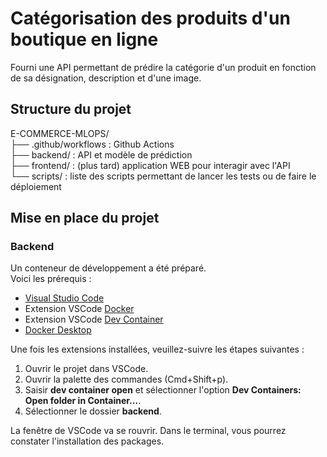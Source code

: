 # Catégorisation des produits d'un boutique en ligne

Fourni une API permettant de prédire la catégorie d'un produit en fonction de sa désignation, description et d'une image.

## Structure du projet

E-COMMERCE-MLOPS/  
├── .github/workflows : Github Actions  
├── backend/ : API et modèle de prédiction  
├── frontend/ : (plus tard) application WEB pour interagir avec l'API  
└── scripts/ : liste des scripts permettant de lancer les tests ou de faire le déploiement  

## Mise en place du projet

### Backend

Un conteneur de développement a été préparé.  
Voici les prérequis : 
- [Visual Studio Code](https://code.visualstudio.com) 
- Extension VSCode [Docker](https://marketplace.visualstudio.com/items?itemName=ms-azuretools.vscode-docker)
- Extension VSCode [Dev Container](https://marketplace.visualstudio.com/items?itemName=ms-vscode-remote.remote-containers)
- [Docker Desktop](https://www.docker.com/products/docker-desktop/)

Une fois les extensions installées, veuillez-suivre les étapes suivantes :  
1. Ouvrir le projet dans VSCode.
2. Ouvrir la palette des commandes (Cmd+Shift+p).
3. Saisir **dev container open** et sélectionner l'option **Dev Containers: Open folder in Container...**.
4. Sélectionner le dossier **backend**.

La fenêtre de VSCode va se rouvrir. Dans le terminal, vous pourrez constater l'installation des packages.